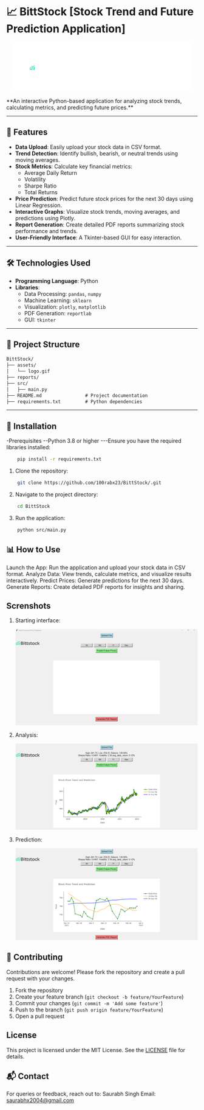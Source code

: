 # 📈 BittStock  [Stock Trend and Future Prediction Application] 
<center>

![Logo](./BittStock/assets/logoam.gif)  
</center>
**An interactive Python-based application for analyzing stock trends, calculating metrics, and predicting future prices.**  

---

## 🚀 Features  
- **Data Upload**: Easily upload your stock data in CSV format.  
- **Trend Detection**: Identify bullish, bearish, or neutral trends using moving averages.  
- **Stock Metrics**: Calculate key financial metrics:
  - Average Daily Return  
  - Volatility  
  - Sharpe Ratio  
  - Total Returns  
- **Price Prediction**: Predict future stock prices for the next 30 days using Linear Regression.  
- **Interactive Graphs**: Visualize stock trends, moving averages, and predictions using Plotly.  
- **Report Generation**: Create detailed PDF reports summarizing stock performance and trends.  
- **User-Friendly Interface**: A Tkinter-based GUI for easy interaction.  

---

## 🛠️ Technologies Used  

- **Programming Language**: Python  
- **Libraries**:  
  - Data Processing: `pandas`, `numpy`  
  - Machine Learning: `sklearn`  
  - Visualization: `plotly`, `matplotlib`  
  - PDF Generation: `reportlab`  
  - GUI: `tkinter`  

---

## 📂 Project Structure  

```plaintext
BittStock/  
├── assets/                    
│   └── logo.gif             
├── reports/                   
├── src/                       
│   ├── main.py                           
├── README.md                # Project documentation  
├── requirements.txt         # Python dependencies

```
---

## 🔧 Installation
-Prerequisites
--Python 3.8 or higher
---Ensure you have the required libraries installed:
```sh
    pip install -r requirements.txt
```
1. Clone the repository:
```sh
    git clone https://github.com/100rabx23/BittStock/.git
```
2. Navigate to the project directory:
```sh
    cd BittStock
```
3. Run the application:
```sh
    python src/main.py
```
## 📊 How to Use
Launch the App: Run the application and upload your stock data in CSV format.
Analyze Data: View trends, calculate metrics, and visualize results interactively.
Predict Prices: Generate predictions for the next 30 days.
Generate Reports: Create detailed PDF reports for insights and sharing.


## Screnshots 

1. Starting interface:

   ![sxr1](https://github.com/100rabx23/BittStock/blob/main/BittStock/assets/scr1.png)

2. Analysis:

     ![sxr1](https://github.com/100rabx23/BittStock/blob/main/BittStock/assets/scr2.png)

3. Prediction:

   ![sxr1](https://github.com/100rabx23/BittStock/blob/main/BittStock/assets/scr3.png)

   
## 🤝 Contributing

Contributions are welcome! Please fork the repository and create a pull request with your changes.

1. Fork the repository
2. Create your feature branch (`git checkout -b feature/YourFeature`)
3. Commit your changes (`git commit -m 'Add some feature'`)
4. Push to the branch (`git push origin feature/YourFeature`)
5. Open a pull request

## License

This project is licensed under the MIT License. See the [LICENSE](LICENSE) file for details.

## 📬 Contact
For queries or feedback, reach out to:
Saurabh Singh
Email: saurabhx2004@gmail.com
